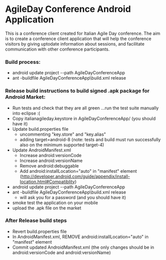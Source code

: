 AgileDay Conference Android Application 
=======================================

This is a conference client created for Italian Agile Day conference.
The aim is to create a conference client application that will help the 
conference visitors by giving uptodate information about sessions, 
and facilitate communication with other conference participants.


### Build process:

* android update project --path AgileDayConferenceApp
* ant -buildfile AgileDayConferenceApp\build.xml release

### Release build instructions to build signed .apk package for Android Market:

* Run tests and check that they are all green ...run the test suite manually into eclipse :(
* Copy italianagileday.keystore in AgileDayConferenceApp/ (you should have it)
* Update build.properties file
  * uncommenting "key.store" and "key.alias"
  * adding target=android-8 (note: tests and build must run successfully also on the minimum 
supported target-4) 
* Update AndroidManifest.xml
  * Increase android:versionCode
  * Increase android:versionName
  * Remove android:debuggable
  * Add android:installLocation="auto" in "manifest" element (http://developer.android.com/guide/appendix/install-location.html#Compatiblity)
* android update project --path AgileDayConferenceApp
* ant -buildfile AgileDayConferenceApp\build.xml release
  * will ask you for a password (and you should have it)
* smoke test the application on your mobile
* upload the .apk file on the market

### After Release build steps

* Revert build.properties file
* In AndroidManifest.xml, REMOVE android:installLocation="auto" in "manifest" element
* Commit updated AndroidManifest.xml (the only changes should be in android:versionCode and android:versionName)
